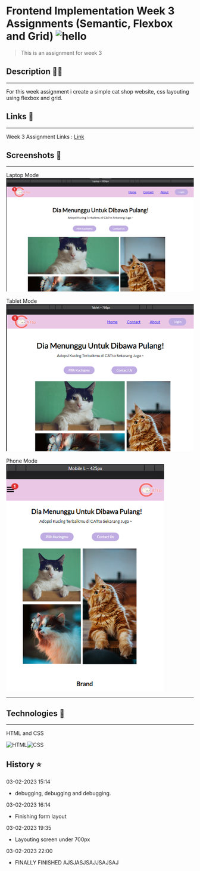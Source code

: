 # Frontend Implementation Week 3 Assignments (Semantic, Flexbox and Grid) <img src="https://raw.githubusercontent.com/DandiRizkyy/slackmoji/master/emoji/blob/blob-wave-gif.gif" width="50px" height="50px" alt="hello">

> This is an assignment for week 3

## Description ✍🏻

---

For this week assignment i create a simple cat shop website, css layouting using flexbox and grid.

## Links 🔗

---

Week 3 Assignment Links : [Link](https://dandirizky-week-3-assigntment.netlify.app/)

## Screenshots 🎨

---

Laptop Mode
![Laptop Mode](/assets/laptop-mode.png)

Tablet Mode
![Tablet Mode](/assets/tablet-mode.png)

Phone Mode
![Phone Mode](/assets/phone-mode.png)

---

## Technologies 🚀

---

HTML and CSS

<img height="30" title="HTML" alt="HTML" src="https://upload.wikimedia.org/wikipedia/commons/thumb/6/61/HTML5_logo_and_wordmark.svg/2048px-HTML5_logo_and_wordmark.svg.png"><img height="30" title="CSS" alt="CSS" src="https://upload.wikimedia.org/wikipedia/commons/thumb/d/d5/CSS3_logo_and_wordmark.svg/1452px-CSS3_logo_and_wordmark.svg.png">

## History ⭐

03-02-2023 15:14

- debugging, debugging and debugging.

03-02-2023 16:14

- Finishing form layout

03-02-2023 19:35

- Layouting screen under 700px

03-02-2023 22:00

- FINALLY FINISHED AJSJASJSAJJSAJSAJ

